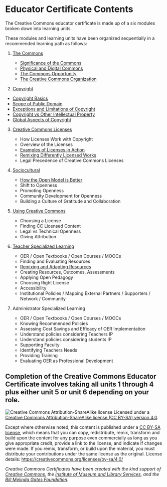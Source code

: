 # Educator Certificate Contents

The Creative Commons educator certificate is made up of a six modules broken down into learning units. 

These modules and learning units have been organized sequentially in a recommended learning path as follows:

1. [The Commons](commons/index.md)
   * [Significance of the Commons](commons/significance.md)
   * [Physical and Digital Commons](commons/physical-digital.md)
   * [The Commons Opportunity](commons/opportunity.md)
   * [The Creative Commons Organization](commons/creative-commons.md)
   
2. [Copyright](copyright/index.md)
  * [Copyright Basics](copyright/basics.md)
  * [Scope of Public Domain](copyright/public-domain.md)  
  * [Exceptions and Limitations of Copyright](copyright/exceptions-limitations.md)
  * [Copyright vs Other Intellectual Property](copyright/other-ip.md)
  * [Global Aspects of Copyright](copyright/global.md)
 
3. [Creative Commons Licenses](licenses/index.md)
   * How Licenses Work with Copyright
   * Overview of the Licenses
   * [Examples of Licenses in Action](licenses/examples.md)
   * [Remixing Differently Licensed Works](licenses/remixed.md)
   * Legal Precedence of Creative Commons Licenses

4. [Sociocultural](sociocultural/index.md)
   * [How the Open Model is Better](sociocultural/open-better.md)
   * Shift to Openness
   * Promoting Openness
   * Community Development for Openness
   * Building a Culture of Gratitude and Collaboration

5. [Using Creative Commons](using/index.md)
   * Choosing a License
   * Finding CC Licensed Content
   * Legal vs Technical Openness
   * Giving Attribution

   
6. [Teacher Specialized Learning](teachers/index.md)
   * OER / Open Textbooks / Open Courses / MOOCs
   * Finding and Evaluating Resources
   * [Remixing and Adapting Resources](teachers/remixing-oer.md)
   * Creating Resources, Outcomes, Assessments
   * Applying Open Pedagogy
   * Choosing Right License
   * Accessibility
   * Institutional Policies / Mapping External Partners / Supporters / Network / Community

7. Administrator Specialized Learning
   * OER / Open Textbooks / Open Courses / MOOCs
   * Knowing Recommended Policies
   * Assessing Cost Savings and Efficacy of OER Implementation
   * Understand policies considering Teachers IP
   * Understand policies considering students IP
   * Supporting Faculty
   * Identifying Teachers Needs
   * Providing Training
   * Evaluating OER as Professional Development
   
Completion of the Creative Commons Educator Certificate involves taking all units 1 through 4 plus either unit 5 or unit 6 depending on your role. 
----

![Creative Commons Attribution-ShareAlike license](https://github.com/creativecommons/cc-cert-edu/blob/master/images/cc-by-sa-88x31.png "CC BY-SA")
Licensed under a [Creative Commons Attribution-ShareAlike license (CC BY-SA) version 4.0](https://creativecommons.org/licenses/by-sa/4.0/).

Except where otherwise noted, this content is published under a [CC BY-SA license](https://creativecommons.org/licenses/by-sa/4.0/), which means that you can copy, redistribute, remix, transform and build upon the content for any purpose even commercially as long as you give appropriate credit, provide a link to the license, and indicate if changes were made. If you remix, transform, or build upon the material, you must distribute your contributions under the same license as the original.
License details: https://creativecommons.org/licenses/by-sa/4.0/

*Creative Commons Certificates have been created with the kind support of [Creative Commons](http://creativecommons.org/), the [Institute of Museum and Library Services](https://www.imls.gov/), and the [Bill  Melinda Gates Foundation](http://www.gatesfoundation.org/).*
